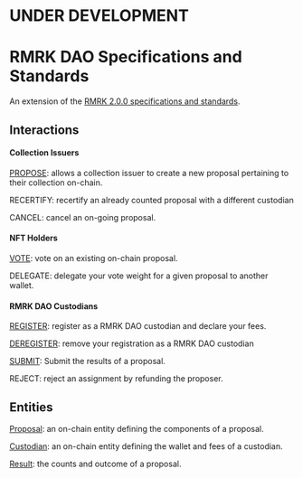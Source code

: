 # UNDER DEVELOPMENT
# RMRK DAO Specifications and Standards
An extension of the [RMRK 2.0.0 specifications and standards](https://github.com/rmrk-team/rmrk-spec#extending-the-standard).

## Interactions
#### Collection Issuers
[PROPOSE](./interactions/PROPOSE.md): allows a collection issuer to create a new proposal pertaining to their collection on-chain.

RECERTIFY: recertify an already counted proposal with a different custodian

CANCEL: cancel an on-going proposal.

#### NFT Holders

[VOTE](./interactions/VOTE.md): vote on an existing on-chain proposal.

DELEGATE: delegate your vote weight for a given proposal to another wallet.

#### RMRK DAO Custodians

[REGISTER](./interactions/REGISTER.md): register as a RMRK DAO custodian and declare your fees.

[DEREGISTER](./interactions/DEREGISTER.md): remove your registration as a RMRK DAO custodian

[SUBMIT](./interactions/SUBMIT.md): Submit the results of a proposal.

REJECT: reject an assignment by refunding the proposer.

## Entities
[Proposal](./entities/proposal.md): an on-chain entity defining the components of a proposal.

[Custodian](./entities/custodian.md): an on-chain entity defining the wallet and fees of a custodian.

[Result](./entities/result.md): the counts and outcome of a proposal.
